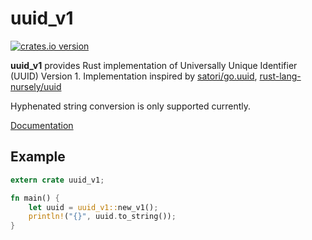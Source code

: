 # uuid_v1

[![crates.io version](https://img.shields.io/crates/v/uuid_v1.svg)](https://crates.io/crates/uuid_v1)

**uuid_v1** provides Rust implementation of Universally Unique Identifier (UUID) Version 1.
Implementation inspired by [satori/go.uuid](https://github.com/satori/go.uuid), [rust-lang-nursely/uuid](https://github.com/rust-lang-nursery/uuid)

Hyphenated string conversion is only supported currently.

[Documentation](https://docs.rs/uuid_v1)

## Example

```rust
extern crate uuid_v1;

fn main() {
    let uuid = uuid_v1::new_v1();
    println!("{}", uuid.to_string());
}
```